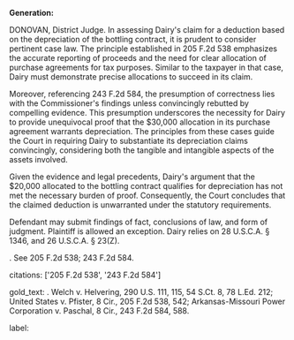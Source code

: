 **Generation:**

DONOVAN, District Judge.
In assessing Dairy's claim for a deduction based on the depreciation of the bottling contract, it is prudent to consider pertinent case law. The principle established in 205 F.2d 538 emphasizes the accurate reporting of proceeds and the need for clear allocation of purchase agreements for tax purposes. Similar to the taxpayer in that case, Dairy must demonstrate precise allocations to succeed in its claim.

Moreover, referencing 243 F.2d 584, the presumption of correctness lies with the Commissioner's findings unless convincingly rebutted by compelling evidence. This presumption underscores the necessity for Dairy to provide unequivocal proof that the $30,000 allocation in its purchase agreement warrants depreciation. The principles from these cases guide the Court in requiring Dairy to substantiate its depreciation claims convincingly, considering both the tangible and intangible aspects of the assets involved.

Given the evidence and legal precedents, Dairy's argument that the $20,000 allocated to the bottling contract qualifies for depreciation has not met the necessary burden of proof. Consequently, the Court concludes that the claimed deduction is unwarranted under the statutory requirements.

Defendant may submit findings of fact, conclusions of law, and form of judgment. Plaintiff is allowed an exception. Dairy relies on 28 U.S.C.A. § 1346, and 26 U.S.C.A. § 23(Z).

. See 205 F.2d 538; 243 F.2d 584.

citations: ['205 F.2d 538', '243 F.2d 584']

gold_text: . Welch v. Helvering, 290 U.S. 111, 115, 54 S.Ct. 8, 78 L.Ed. 212; United States v. Pfister, 8 Cir., 205 F.2d 538, 542; Arkansas-Missouri Power Corporation v. Paschal, 8 Cir., 243 F.2d 584, 588.

label: 